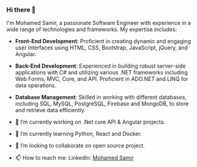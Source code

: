 ### Hi there 👋

I'm Mohamed Samir, a passionate Software Engineer with experience in a wide range of technologies and frameworks. My expertise includes:

- **Front-End Development**: Proficient in creating dynamic and engaging user interfaces using HTML, CSS, Bootstrap, JavaScript, jQuery, and Angular.

- **Back-End Development**: Experienced in building robust server-side applications with C# and utilizing various .NET frameworks including Web Forms, MVC, Core, and API. Proficient in ADO.NET and LINQ for data                                 operations.

- **Database Management**: Skilled in working with different databases, including SQL, MySQL, PostgreSQL, Firebase and MongoDB, to store and retrieve data efficiently.

- 🔭 I’m currently working on .Net core API & Angular projects.
- 🌱 I’m currently learning Python, React and Docker.
- 👯 I’m looking to collaborate on open source project.
- 📫 How to reach me: LinkedIn: [Mohamed Samir](https://www.linkedin.com/in/mohamedsamir97)

<!--
**mohamedSamir97/mohamedSamir97** is a ✨ _special_ ✨ repository because its `README.md` (this file) appears on your GitHub profile.

Here are some ideas to get you started:
- 🤔 I’m looking for help with ...
- 💬 Ask me about ...
- 😄 Pronouns: ...
- ⚡ Fun fact: ...
-->
